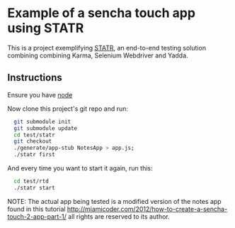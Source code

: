 Example of a sencha touch app using STATR
====================================
This is a project exemplifying [STATR](https://github.com/promotial/statr), an end-to-end testing solution combining combining Karma, Selenium Webdriver and Yadda.

Instructions
------------
Ensure you have [node](http://nodejs.org/download/)

Now clone this project's git repo and run:
```bash
  git submodule init
  git submodule update
  cd test/statr
  git checkout
  ./generate/app-stub NotesApp > app.js;
  ./statr first
```

And every time you want to start it again, run this:
```bash
  cd test/rtd
  ./statr start
```

NOTE: The actual app being tested is a modified version of the notes app found in this tutorial http://miamicoder.com/2012/how-to-create-a-sencha-touch-2-app-part-1/ all rights are reserved to its author.
